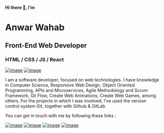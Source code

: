 #### Hi there 👋, I'm
# Anwar Wahab
## Front-End Web Developer
### HTML / CSS / JS / React
[![image](https://custom-icon-badges.herokuapp.com/badge/Kuala-Lumpur-Malaysia-purple?style=for-the-badge&logo=location&logoColor=white)](https://www.google.com/maps/place/Tehran,+Tehran+Province,+Iran/@35.6970118,51.2097352,11z/data=!3m1!4b1!4m5!3m4!1s0x3f8e00491ff3dcd9:0xf0b3697c567024bc!8m2!3d35.6891975!4d51.3889736)
[![image](https://custom-icon-badges.herokuapp.com/badge/-Download%20Resume-F25278?style=for-the-badge&logo=download&logoColor=white)](http://mohammadahmadi.me/pdf/resume_mohammad_ahmadi.pdf)

I am a software developer, focused on web technologies. I have knowledge in Computer Science, Responsive Web Design, Object Oriented Programming, APIs and Microservices, Agile Methodology and Scrum Framework, Git Flow, Create Web Animations, Create Web Games, among others. For the projects in which I was involved, I've used the version control system Git, together with Github & GitLab.

You can get in touch with me by following these links : 

[![image](https://img.shields.io/badge/LinkedIn-0077B5?style=for-the-badge&logo=linkedin&logoColor=white)](http://www.linkedin.com/in/mohammad-ahmadi-a4b70a1b8)
[![image](https://img.shields.io/badge/Facebook-1877F2?style=for-the-badge&logo=facebook&logoColor=white)](https://www.facebook.com/mohammadahmadi.me)
[![image](https://img.shields.io/badge/Twitter-1DA1F2?style=for-the-badge&logo=twitter&logoColor=white)](https://twitter.com/mohammadahmadil)
[![image](https://img.shields.io/badge/Instagram-E4405F?style=for-the-badge&logo=instagram&logoColor=white)](http://www.instagram.com/mohammadahmadiofficiall)
